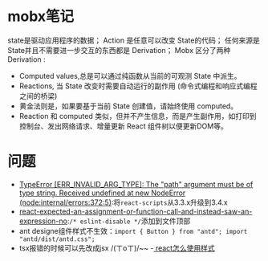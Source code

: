 # mobx笔记
state是驱动应用程序的数据；
Action 是任意可以改变 State的代码；
任何来源是State并且不需要进一步交互的东西都是 Derivation；
Mobx 区分了两种 Derivation :

- Computed values,总是可以通过纯函数从当前的可观测 State 中派生。
- Reactions, 当 State 改变时需要自动运行的副作用 (命令式编程和响应式编程之间的桥梁)
- 黄金法则是，如果要基于当前 State 创建值，请始终使用 computed。
- Reaction 和 computed 类似，但并不产生信息，而是产生副作用，如打印到控制台、发出网络请求、增量更新 React 组件树以便更新DOM等。
# 问题
- [TypeError [ERR_INVALID_ARG_TYPE]: The "path" argument must be of type string. Received undefined
    at new NodeError (node:internal/errors:372:5)](https://stackoverflow.com/questions/60234640/typeerror-err-invalid-arg-type-the-path-argument-must-be-of-type-string-re):将`react-scripts`从3.3.x升级到3.4.x
- [react-expected-an-assignment-or-function-call-and-instead-saw-an-expression-no](https://stackoverflow.com/questions/55332168/react-expected-an-assignment-or-function-call-and-instead-saw-an-expression-no):`/* eslint-disable */`添加到文件顶部
- ant designe组件样式不生效：`import { Button } from "antd"; import "antd/dist/antd.css";`
- tsx报错的时候可以先改成jsx  /(ㄒoㄒ)/~~
-[ react怎么使用样式](https://segmentfault.com/a/1190000018114118)
